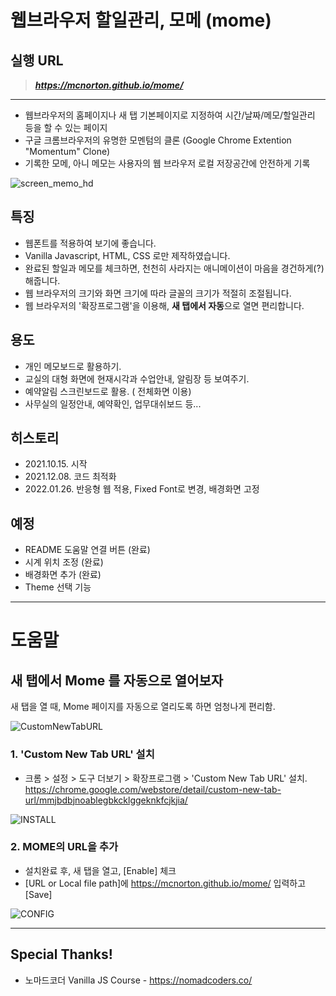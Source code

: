 # 웹브라우저 할일관리, 모메 (mome)

## 실행 URL
> ___https://mcnorton.github.io/mome/___

---

* 웹브라우저의 홈페이지나 새 탭 기본페이지로 지정하여 시간/날짜/메모/할일관리 등을 할 수 있는 페이지
* 구글 크롬브라우저의 유명한 모멘텀의 클론 (Google Chrome Extention "Momentum" Clone)
* 기록한 모메, 아니 메모는 사용자의 웹 브라우저 로컬 저장공간에 안전하게 기록

![screen_memo_hd](https://user-images.githubusercontent.com/4551495/145520765-96e5085f-88bc-4c2b-bd85-5e37fa8d4402.png)



## 특징
* 웹폰트를 적용하여 보기에 좋습니다.
* Vanilla Javascript, HTML, CSS 로만 제작하였습니다.
* 완료된 할일과 메모를 체크하면, 천천히 사라지는 애니메이션이 마음을 경건하게(?) 해줍니다.
* 웹 브라우저의 크기와 화면 크기에 따라 글꼴의 크기가 적절히 조절됩니다.
* 웹 브라우저의 '확장프로그램'을 이용해, **새 탭에서 자동**으로 열면 편리합니다.

## 용도
* 개인 메모보드로 활용하기.
* 교실의 대형 화면에 현재시각과 수업안내, 알림장 등 보여주기.
* 예약알림 스크린보드로 활용. (<F11> 전체화면 이용)
* 사무실의 일정안내, 예약확인, 업무대쉬보드 등...

## 히스토리
* 2021.10.15. 시작
* 2021.12.08. 코드 최적화
* 2022.01.26. 반응형 웹 적용, Fixed Font로 변경, 배경화면 고정

## 예정
* README 도움말 연결 버튼 (완료)
* 시계 위치 조정 (완료)
* 배경화면 추가 (완료)
* Theme 선택 기능 



---

# 도움말

## 새 탭에서 Mome 를 자동으로 열어보자
새 탭을 열 때, Mome 페이지를 자동으로 열리도록 하면 엄청나게 편리함.

![CustomNewTabURL](https://lh3.googleusercontent.com/4lCsO0HhSqwN-U68QDFgVhLWb285-pfcoX_PHV5C6J6WuLSadROAD5iQm8kKmE8xM0qmh6XUQ0Wf0NtxFLkyB7t2=w640-h400-e365-rj-sc0x00ffffff)

### 1. 'Custom New Tab URL' 설치
* 크롬 > 설정 > 도구 더보기 > 확장프로그램 > 'Custom New Tab URL' 설치. https://chrome.google.com/webstore/detail/custom-new-tab-url/mmjbdbjnoablegbkcklggeknkfcjkjia/

![INSTALL](https://user-images.githubusercontent.com/4551495/148336679-ba75b0e3-1129-44f8-a3d4-58eabe255c41.png)

### 2. MOME의 URL을 추가
* 설치완료 후, 새 탭을 열고, [Enable] 체크
* [URL or Local file path]에 https://mcnorton.github.io/mome/ 입력하고 [Save]

![CONFIG](https://user-images.githubusercontent.com/4551495/148336958-b271b12e-b4c3-413c-aa4f-3ea80d6efc9b.png)


---

## Special Thanks!
* 노마드코더 Vanilla JS Course - https://nomadcoders.co/
